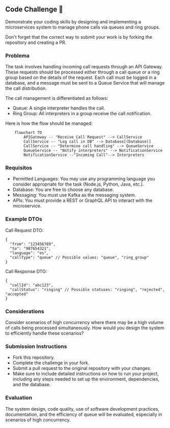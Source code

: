 ## Code Challenge :rocket:
Demonstrate your coding skills by designing and implementing a microservices system to manage phone calls via queues and ring groups.

Don't forget that the correct way to submit your work is by forking the repository and creating a PR.

### Problema
The task involves handling incoming call requests through an API Gateway. These requests should be processed either through a call queue or a ring group based on the details of the request. Each call must be logged in a database, and a message must be sent to a Queue Service that will manage the call distribution.

The call management is differentiated as follows:

- Queue: A single interpreter handles the call.
- Ring Group: All interpreters in a group receive the call notification.

Here is how the flow should be managed:

``` mermaid
    flowchart TD
        APIGateway -- "Receive Call Request" --> CallService
        CallService -- "Log call in DB" --> Database[(Database)]
        CallService -- "Determine call handling" --> QueueService
        QueueService -- "Notify interpreters" --> NotificationService
        NotificationService --"Incoming Call"--> Interpreters
```

### Requisitos
- Permitted Languages: You may use any programming language you consider appropriate for the task (Node.js, Python, Java, etc.).
- Database: You are free to choose any database.
- Messaging: You must use Kafka as the messaging system.
- APIs: You must provide a REST or GraphQL API to interact with the microservice.


### Example DTOs
Call Request DTO:
```
{
  "from": "123456789",
  "to": "987654321",
  "language": "es",
  "callType": "queue" // Possible values: "queue", "ring_group"
}
```

Call Response DTO:
```
{
  "callId": "abc123",
  "callStatus": "ringing" // Possible statuses: "ringing", "rejected", "accepted"
}
```

### Considerations
Consider scenarios of high concurrency where there may be a high volume of calls being processed simultaneously. How would you design the system to efficiently handle these scenarios?

### Submission Instructions
- Fork this repository.
- Complete the challenge in your fork.
- Submit a pull request to the original repository with your changes.
- Make sure to include detailed instructions on how to run your project, including any steps needed to set up the environment, dependencies, and the database.

### Evaluation
The system design, code quality, use of software development practices, documentation, and the efficiency of queue will be evaluated, especially in scenarios of high concurrency.